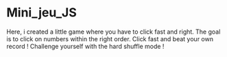 # Mini_jeu_JS
Here, i created a little game where you have to click fast and right.
The goal is to click on numbers within the right order. Click fast and beat your own record ! Challenge yourself with the hard shuffle mode !
